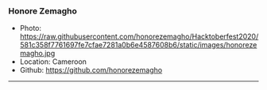### Honore Zemagho

- Photo: https://raw.githubusercontent.com/honorezemagho/Hacktoberfest2020/581c358f7761697fe7cfae7281a0b6e4587608b6/static/images/honorezemagho.jpg
- Location: Cameroon
- Github: https://github.com/honorezemagho

---
